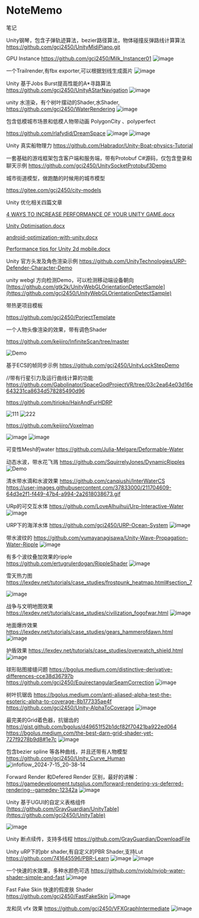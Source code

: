 # NoteMemo
笔记

Unity钢琴，包含子弹轨迹算法，bezier路径算法，物体碰撞反弹路线计算算法
https://github.com/gcj2450/UnityMidiPiano.git

GPU Instance
https://github.com/gcj2450/Milk_Instancer01
![image](https://github.com/user-attachments/assets/23890d7e-2055-4da1-842c-0b5e4227d941)

一个Trailrender,有fbx exporter,可以根据划线生成面片
![image](https://github.com/user-attachments/assets/dd550cb2-a3b0-4d09-96d4-4173b91f4544)


Unity 基于Jobs Burst提高性能的A*寻路算法
https://github.com/gcj2450/UnityAStarNavigation
![image](https://github.com/user-attachments/assets/90058e2c-c4d4-4161-bef1-282bc91d55a4)

unity 水渲染，有个树叶摆动的Shader,水Shader,
https://github.com/gcj2450/WaterRendering
![image](https://github.com/user-attachments/assets/c393407a-62b3-4a84-8563-7d5ec8c15973)

包含低模城市场景和低模人物带动画 PolygonCity 、polyperfect

https://github.com/rlafydid/DreamSpace 
![image](https://github.com/user-attachments/assets/fdf7d5ea-8d4b-4f6b-8792-1d4b21aa5724)
![image](https://github.com/user-attachments/assets/4f374bd6-91dd-43fd-9730-1cb230554c30)



Unity 真实船物理力
https://github.com/Habrador/Unity-Boat-physics-Tutorial

一套基础的游戏框架包含客户端和服务端，带有Protobuf C#源码，仅包含登录和聊天示例
https://github.com/gcj2450/UnitySocketProtobuf3Demo

城市街道模型，做跑酷的时候用的城市模型

 https://gitee.com/gcj2450/city-models

Unity 优化相关四篇文章

[4 WAYS TO INCREASE PERFORMANCE OF YOUR UNITY GAME.docx](https://github.com/user-attachments/files/16174566/4.WAYS.TO.INCREASE.PERFORMANCE.OF.YOUR.UNITY.GAME.docx)

[Unity Optimisation.docx](https://github.com/user-attachments/files/16174564/Unity.Optimisation.docx)

[android-optimization-with-unity.docx](https://github.com/user-attachments/files/16174562/android-optimization-with-unity.docx)

[Performance tips for Unity 2d mobile.docx](https://github.com/user-attachments/files/16174561/Performance.tips.for.Unity.2d.mobile.docx)


Unity 官方头发及角色渲染示例
https://github.com/UnityTechnologies/URP-Defender-Character-Demo

unity webgl 方向检测Demo，可以检测移动端设备朝向
[https://github.com/gtk2k/UnityWebGLOrientationDetectSample](https://github.com/gcj2450/UnityWebGLOrientationDetectSample)


带热更项目模板

https://github.com/gcj2450/PorjectTemplate

一个人物头像渲染的效果，带有调色Shader

https://github.com/keijiro/InfiniteScan/tree/master

![Demo](https://github.com/gcj2450/NoteMemo/assets/11438971/77ef43f1-7048-4b4f-a187-a4667c24daff)

基于ECS的帧同步示例
https://github.com/gcj2450/UnityLockStepDemo

//带有行星引力及运行曲线计算的功能
https://github.com/Gabolinator/SpaceGodProjectVR/tree/03c2ea64e03d16e643231ca8634d578285490d96

https://github.com/tirioko/HairAndFurHDRP

![111](https://github.com/gcj2450/NoteMemo/assets/11438971/992b3a87-8cd0-4fb2-8748-f49a060f46d9)
![222](https://github.com/gcj2450/NoteMemo/assets/11438971/fbb45a97-c76b-491a-880e-e89e680627d2)

https://github.com/keijiro/Voxelman

![image](https://github.com/gcj2450/NoteMemo/assets/11438971/fa791abe-c5ab-40a1-a000-8f59c5bfab53)
![image](https://github.com/gcj2450/NoteMemo/assets/11438971/ff37072a-2b81-472f-9440-555e3a352daa)

可变性Mesh的water
https://github.com/Julia-Melgare/Deformable-Water

动态水波，带水花飞溅
https://github.com/SquirrelyJones/DynamicRipples
![Demo](https://github.com/gcj2450/NoteMemo/assets/11438971/7b432e8f-a8eb-4a18-8d7c-79275e04d4fb)

清水带水滴和水波效果
https://github.com/canqiushi/InterWaterCS
https://user-images.githubusercontent.com/37833000/211704609-64d3e2f1-f449-47b4-a994-2a2618038673.gif

URp的可交互水体
https://github.com/LoveAIhuihui/Urp-Interactive-Water
![image](https://github.com/gcj2450/NoteMemo/assets/11438971/ac5a3aed-e04d-4533-8a43-c02629236579)

URP下的海洋水体
https://github.com/gcj2450/URP-Ocean-System
![image](https://github.com/gcj2450/NoteMemo/assets/11438971/2246c764-b634-4935-aa62-9ec073808152)

带水波纹的
https://github.com/yumayanagisawa/Unity-Wave-Propagation-Water-Ripple
![image](https://github.com/gcj2450/NoteMemo/assets/11438971/220b692d-5abe-4bf6-926a-d2b90fed3c3f)

有多个波纹叠加效果的ripple
https://github.com/ertugrulerdogan/RippleShader
![image](https://github.com/gcj2450/NoteMemo/assets/11438971/075e696e-ae67-4809-aaf3-132abc1eb09a)

雪天热力图
https://lexdev.net/tutorials/case_studies/frostpunk_heatmap.html#section_7

![image](https://github.com/user-attachments/assets/83791553-7f7c-45ff-bcc4-e8998ad7d24f)

战争与文明地图效果
https://lexdev.net/tutorials/case_studies/civilization_fogofwar.html
![image](https://github.com/user-attachments/assets/5c85533a-9b35-4d74-aac4-95de97fbfe31)

地面爆炸效果
https://lexdev.net/tutorials/case_studies/gears_hammerofdawn.html
![image](https://github.com/user-attachments/assets/be806161-7e66-4f88-a735-234fb33bcbea)

护盾效果
https://lexdev.net/tutorials/case_studies/overwatch_shield.html
![image](https://github.com/user-attachments/assets/a0b25a26-464a-4524-b702-730cb02a88d0)

球形贴图接缝问题
https://bgolus.medium.com/distinctive-derivative-differences-cce38d36797b
https://github.com/gcj2450/EquirectangularSeamCorrection
![image](https://github.com/user-attachments/assets/ba9855b7-81d9-460e-85ce-dd528f1634b9)

树叶抗锯齿
https://bgolus.medium.com/anti-aliased-alpha-test-the-esoteric-alpha-to-coverage-8b177335ae4f
https://github.com/gcj2450/Unity-AlphaToCoverage
![image](https://github.com/user-attachments/assets/762dcf49-2cd8-458d-8320-93fb888f6e26)

最完美的Grid着色器，抗锯齿的
https://gist.github.com/bgolus/d49651f52b1dcf82f70421ba922ed064
https://bgolus.medium.com/the-best-darn-grid-shader-yet-727f9278b9d8#1e7c
![image](https://github.com/user-attachments/assets/1bfc3f2c-8864-42da-a3f2-7dd8e5d049b6)

包含bezier spline 等各种曲线，并且还带有人物模型
https://github.com/gcj2450/Unity_Curve_Human
![infoflow_2024-7-15_20-38-14](https://github.com/user-attachments/assets/dfbc8c02-3103-4b5d-ac6e-ea79c24c49a7)

Forward Render 和Defered Render 区别，最好的讲解：https://gamedevelopment.tutsplus.com/forward-rendering-vs-deferred-rendering--gamedev-12342a
![image](https://github.com/user-attachments/assets/fa5b2827-fb72-4e39-a443-dce6a1ae4ece)


Unity 基于UGUI的自定义表格组件
[https://github.com/GrayGuardian/UnityTable](https://github.com/gcj2450/UnityTable)

![image](https://github.com/user-attachments/assets/af1d8abe-4f5b-43a1-9e15-04d0fb067621)


Unity 断点续传，支持多线程
https://github.com/GrayGuardian/DownloadFile

Unity uRP下的pbr shader,有自定义的PBR Shader,支持Lut
https://github.com/741645596/PBR-Learn
![image](https://github.com/user-attachments/assets/4800b34d-b67e-49d3-8dac-bebe58726fae)
![image](https://github.com/user-attachments/assets/3e056b15-9efa-46ff-b88a-5ea5e8feb7a9)

一个快速的水效果，多种水颜色可选
https://github.com/nvjob/nvjob-water-shader-simple-and-fast
![image](https://github.com/user-attachments/assets/71390d6c-6918-499b-bc11-98b0b204256a)

Fast Fake Skin 快速的假皮肤 Shader
https://github.com/gcj2450/FastFakeSkin
![image](https://github.com/user-attachments/assets/89a0ae61-e4a6-4094-b0c1-2443bc0ea778)

龙和凤 vfx 效果
https://github.com/gcj2450/VFXGraphIntermediate
![image](https://github.com/user-attachments/assets/a7c64df4-3549-4e9a-8517-d7ad93a8680f)

